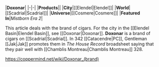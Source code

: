 |**Doxonar**|
|-|-|
|**Products**||
|**City**|[[Elendel\|Elendel]]|
|**World**|[[Scadrial\|Scadrial]]|
|**Universe**|[[Cosmere\|Cosmere]]|
|**Featured In**|*Mistborn Era 2*|

This article deals with the brand of cigars. For the city in the [[Elendel Basin\|Elendel Basin]], see [[Doxonar\|Doxonar]].
**Doxonar** is a brand of cigars on [[Scadrial\|Scadrial]].
In 342 [[Catacendre\|PC]], Gentleman [[Jak\|Jak]] promotes them in *The House Record* broadsheet saying that they pair well with [[Chamblis Montreau\|Chamblis Montreau]] 328.



https://coppermind.net/wiki/Doxonar_(brand)